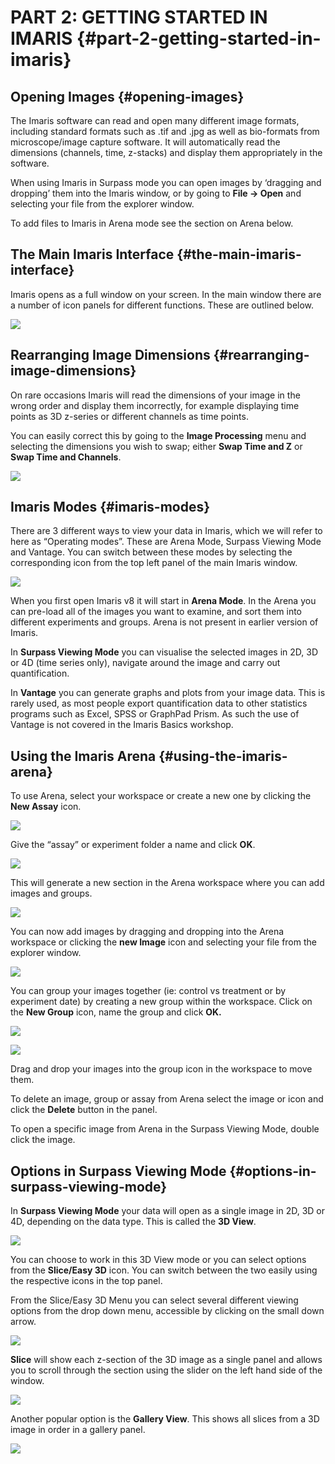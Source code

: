 # PART 2: GETTING STARTED IN IMARIS {#part-2-getting-started-in-imaris}

## Opening Images {#opening-images}

The Imaris software can read and open many different image formats, including standard formats such as .tif and .jpg as well as bio-formats from microscope/image capture software. It will automatically read the dimensions \(channels, time, z-stacks\) and display them appropriately in the software.

When using Imaris in Surpass mode you can open images by ‘dragging and dropping’ them into the Imaris window, or by going to **File -&gt; Open** and selecting your file from the explorer window.

To add files to Imaris in Arena mode see the section on Arena below.

## The Main Imaris Interface {#the-main-imaris-interface}

Imaris opens as a full window on your screen. In the main window there are a number of icon panels for different functions. These are outlined below.

![](/assets/part_1/imaris-main-interface.jpg)

## Rearranging Image Dimensions {#rearranging-image-dimensions}

On rare occasions Imaris will read the dimensions of your image in the wrong order and display them incorrectly, for example displaying time points as 3D z-series or different channels as time points.

You can easily correct this by going to the **Image Processing** menu and selecting the dimensions you wish to swap; either **Swap Time and Z** or **Swap Time and Channels**.

![](/assets/part_2/rearrange-image-dimensions.jpg)

## Imaris Modes {#imaris-modes}

There are 3 different ways to view your data in Imaris, which we will refer to here as “Operating modes”. These are Arena Mode, Surpass Viewing Mode and Vantage. You can switch between these modes by selecting the corresponding icon from the top left panel of the main Imaris window.

![](/assets/part_2/modes_arena_surpass_vantage.jpg)

When you first open Imaris v8 it will start in **Arena Mode**. In the Arena you can pre-load all of the images you want to examine, and sort them into different experiments and groups. Arena is not present in earlier version of Imaris.

In **Surpass Viewing Mode** you can visualise the selected images in 2D, 3D or 4D \(time series only\), navigate around the image and carry out quantification.

In **Vantage** you can generate graphs and plots from your image data. This is rarely used, as most people export quantification data to other statistics programs such as Excel, SPSS or GraphPad Prism. As such the use of Vantage is not covered in the Imaris Basics workshop.

## Using the Imaris Arena {#using-the-imaris-arena}

To use Arena, select your workspace or create a new one by clicking the **New Assay** icon.

![](/assets/part_2/create_new_assay.jpg)

Give the “assay” or experiment folder a name and click **OK**.

![](/assets/part_2/create_new_assay_name.jpg)

This will generate a new section in the Arena workspace where you can add images and groups.

![](/assets/part_2/new_assay_workspace.jpg)

You can now add images by dragging and dropping into the Arena workspace or clicking the **new Image** icon and selecting your file from the explorer window.

![](/assets/part_2/add_new_images.jpg)

You can group your images together \(ie: control vs treatment or by experiment date\) by creating a new group within the workspace. Click on the **New Group** icon, name the group and click **OK.**

![](/assets/part_2/create_new_group.jpg)

![](/assets/part_2/create_new_group_name.jpg)

Drag and drop your images into the group icon in the workspace to move them.

To delete an image, group or assay from Arena select the image or icon and click the **Delete** button in the panel.

To open a specific image from Arena in the Surpass Viewing Mode, double click the image.

## Options in Surpass Viewing Mode {#options-in-surpass-viewing-mode}

In **Surpass Viewing Mode** your data will open as a single image in 2D, 3D or 4D, depending on the data type. This is called the **3D View**.

![](/assets/part_2/3d_view_surpass_mode.jpg)

You can choose to work in this 3D View mode or you can select options from the **Slice/Easy 3D** icon. You can switch between the two easily using the respective icons in the top panel.

From the Slice/Easy 3D Menu you can select several different viewing options from the drop down menu, accessible by clicking on the small down arrow.

![](/assets/part_2/3d_view_options.jpg)

**Slice** will show each z-section of the 3D image as a single panel and allows you to scroll through the section using the slider on the left hand side of the window.

![](/assets/part_2/3d_view_slice.jpg)

Another popular option is the **Gallery View**. This shows all slices from a 3D image in order in a gallery panel.

![](/assets/part_2/3d_view_gallery_panel.jpg)

